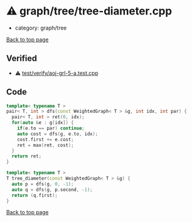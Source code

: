 <!-- mathjax config similar to math.stackexchange -->
<script type="text/javascript" async
  src="https://cdnjs.cloudflare.com/ajax/libs/mathjax/2.7.5/MathJax.js?config=TeX-MML-AM_CHTML">
</script>
<script type="text/x-mathjax-config">
  MathJax.Hub.Config({
    TeX: { equationNumbers: { autoNumber: "AMS" }},
    tex2jax: {
      inlineMath: [ ['$','$'] ],
      processEscapes: true
    },
    "HTML-CSS": { matchFontHeight: false },
    displayAlign: "left",
    displayIndent: "2em"
  });
</script>

<script type="text/javascript" src="https://cdnjs.cloudflare.com/ajax/libs/jquery/3.4.1/jquery.min.js"></script>
<script src="https://cdn.jsdelivr.net/npm/jquery-balloon-js@1.1.2/jquery.balloon.min.js" integrity="sha256-ZEYs9VrgAeNuPvs15E39OsyOJaIkXEEt10fzxJ20+2I=" crossorigin="anonymous"></script>
<script type="text/javascript" src="../../../assets/js/copy-button.js"></script>
<link rel="stylesheet" href="../../../assets/css/copy-button.css" />


# :warning: graph/tree/tree-diameter.cpp
* category: graph/tree


[Back to top page](../../../index.html)



## Verified
* :warning: [test/verify/aoj-grl-5-a.test.cpp](../../../verify/test/verify/aoj-grl-5-a.test.cpp.html)


## Code
```cpp
template< typename T >
pair< T, int > dfs(const WeightedGraph< T > &g, int idx, int par) {
  pair< T, int > ret(0, idx);
  for(auto &e : g[idx]) {
    if(e.to == par) continue;
    auto cost = dfs(g, e.to, idx);
    cost.first += e.cost;
    ret = max(ret, cost);
  }
  return ret;
}

template< typename T >
T tree_diameter(const WeightedGraph< T > &g) {
  auto p = dfs(g, 0, -1);
  auto q = dfs(g, p.second, -1);
  return (q.first);
}

```

[Back to top page](../../../index.html)

